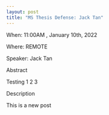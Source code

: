 ```yaml
---
layout: post
title: "MS Thesis Defense: Jack Tan"
---
```


When: 11:00AM , January 10th, 2022

Where: REMOTE

Speaker: Jack Tan

Abstract

Testing 1 2 3

Description

This is a new post
